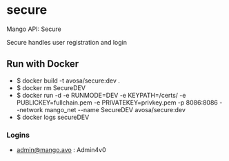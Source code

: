 # secure
Mango API: Secure

Secure handles user registration and login

## Run with Docker
* $ docker build -t avosa/secure:dev .
* $ docker rm SecureDEV
* $ docker run -d -e RUNMODE=DEV -e KEYPATH=/certs/ -e PUBLICKEY=fullchain.pem -e PRIVATEKEY=privkey.pem -p 8086:8086 --network mango_net --name SecureDEV avosa/secure:dev 
* $ docker logs secureDEV

### Logins
* admin@mango.avo : Admin4v0
